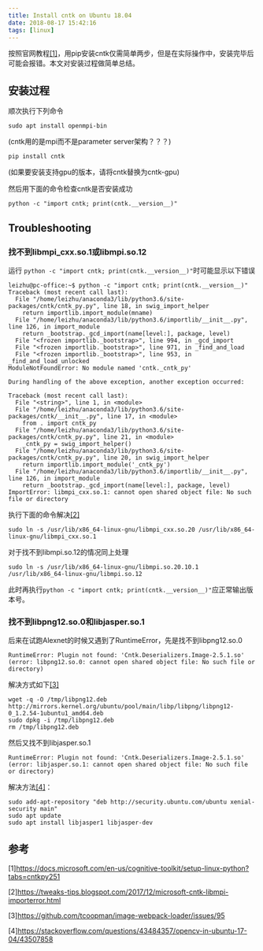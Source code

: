 ```yaml
---
title: Install cntk on Ubuntu 18.04
date: 2018-08-17 15:42:16
tags: [linux]
---
```


按照官网教程[[1]](https://docs.microsoft.com/en-us/cognitive-toolkit/setup-linux-python?tabs=cntkpy251)，用pip安装cntk仅需简单两步，但是在实际操作中，安装完毕后可能会报错。本文对安装过程做简单总结。
<!--more-->
## 安装过程
顺次执行下列命令
```
sudo apt install openmpi-bin
```
(cntk用的是mpi而不是parameter server架构？？？)
```
pip install cntk
```
(如果要安装支持gpu的版本，请将cntk替换为cntk-gpu)

然后用下面的命令检查cntk是否安装成功
```
python -c "import cntk; print(cntk.__version__)"
```

## Troubleshooting
### 找不到libmpi_cxx.so.1或libmpi.so.12
运行 `python -c "import cntk; print(cntk.__version__)"`时可能显示以下错误
```
leizhu@pc-office:~$ python -c "import cntk; print(cntk.__version__)"
Traceback (most recent call last):
  File "/home/leizhu/anaconda3/lib/python3.6/site-packages/cntk/cntk_py.py", line 18, in swig_import_helper
    return importlib.import_module(mname)
  File "/home/leizhu/anaconda3/lib/python3.6/importlib/__init__.py", line 126, in import_module
    return _bootstrap._gcd_import(name[level:], package, level)
  File "<frozen importlib._bootstrap>", line 994, in _gcd_import
  File "<frozen importlib._bootstrap>", line 971, in _find_and_load
  File "<frozen importlib._bootstrap>", line 953, in _find_and_load_unlocked
ModuleNotFoundError: No module named 'cntk._cntk_py'

During handling of the above exception, another exception occurred:

Traceback (most recent call last):
  File "<string>", line 1, in <module>
  File "/home/leizhu/anaconda3/lib/python3.6/site-packages/cntk/__init__.py", line 17, in <module>
    from . import cntk_py
  File "/home/leizhu/anaconda3/lib/python3.6/site-packages/cntk/cntk_py.py", line 21, in <module>
    _cntk_py = swig_import_helper()
  File "/home/leizhu/anaconda3/lib/python3.6/site-packages/cntk/cntk_py.py", line 20, in swig_import_helper
    return importlib.import_module('_cntk_py')
  File "/home/leizhu/anaconda3/lib/python3.6/importlib/__init__.py", line 126, in import_module
    return _bootstrap._gcd_import(name[level:], package, level)
ImportError: libmpi_cxx.so.1: cannot open shared object file: No such file or directory
```
执行下面的命令解决[[2]](https://tweaks-tips.blogspot.com/2017/12/microsoft-cntk-libmpi-importerror.html)
```
sudo ln -s /usr/lib/x86_64-linux-gnu/libmpi_cxx.so.20 /usr/lib/x86_64-linux-gnu/libmpi_cxx.so.1
```
对于找不到libmpi.so.12的情况同上处理
```
sudo ln -s /usr/lib/x86_64-linux-gnu/libmpi.so.20.10.1 /usr/lib/x86_64-linux-gnu/libmpi.so.12
```
此时再执行`python -c "import cntk; print(cntk.__version__)"`应正常输出版本号。

### 找不到libpng12.so.0和libjasper.so.1
后来在试跑Alexnet的时候又遇到了RuntimeError，先是找不到libpng12.so.0

```
RuntimeError: Plugin not found: 'Cntk.Deserializers.Image-2.5.1.so' (error: libpng12.so.0: cannot open shared object file: No such file or directory)
```
解决方式如下[[3]](https://github.com/tcoopman/image-webpack-loader/issues/95)
```
wget -q -O /tmp/libpng12.deb http://mirrors.kernel.org/ubuntu/pool/main/libp/libpng/libpng12-0_1.2.54-1ubuntu1_amd64.deb
sudo dpkg -i /tmp/libpng12.deb
rm /tmp/libpng12.deb
```
然后又找不到libjasper.so.1
```
RuntimeError: Plugin not found: 'Cntk.Deserializers.Image-2.5.1.so' (error: libjasper.so.1: cannot open shared object file: No such file or directory)
```
解决方法[[4]](https://stackoverflow.com/questions/43484357/opencv-in-ubuntu-17-04/43507858)：
```
sudo add-apt-repository "deb http://security.ubuntu.com/ubuntu xenial-security main"
sudo apt update
sudo apt install libjasper1 libjasper-dev
```


## 参考
[1]https://docs.microsoft.com/en-us/cognitive-toolkit/setup-linux-python?tabs=cntkpy251

[2]https://tweaks-tips.blogspot.com/2017/12/microsoft-cntk-libmpi-importerror.html

[3]https://github.com/tcoopman/image-webpack-loader/issues/95

[4]https://stackoverflow.com/questions/43484357/opencv-in-ubuntu-17-04/43507858
